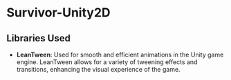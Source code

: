 # Survivor-Unity2D

## Libraries Used

- **LeanTween**: Used for smooth and efficient animations in the Unity game engine. LeanTween allows for a variety of tweening effects and transitions, enhancing the visual experience of the game.

